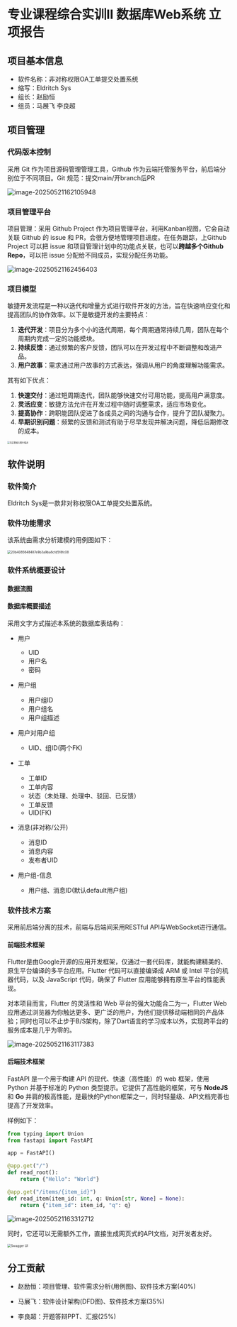 

# 专业课程综合实训II 数据库Web系统 立项报告

## 项目基本信息

- 软件名称：非对称权限OA工单提交处置系统
- 缩写：Eldritch Sys
- 组长：赵励恒
- 组员：马展飞 李良超

## 项目管理

### 代码版本控制

采用 Git 作为项目源码管理管理工具，Github 作为云端托管服务平台，前后端分别位于不同项目。Git 规范：提交main/开branch后PR

![image-20250521162105948](C:\Users\stanl\AppData\Roaming\Typora\typora-user-images\image-20250521162105948.png)

### 项目管理平台

项目管理：采用 Github Project 作为项目管理平台，利用Kanban视图，它会自动关联 Github 的 issue 和 PR，会很方便地管理项目进度。在任务跟踪，上Github Project 可以把 issue 和项目管理计划中的功能点关联，也可以**跨越多个Github Repo**，可以把 issue 分配给不同成员，实现分配任务功能。

![image-20250521162456403](C:\Users\stanl\AppData\Roaming\Typora\typora-user-images\image-20250521162456403.png)

### 项目模型

敏捷开发流程是一种以迭代和增量方式进行软件开发的方法，旨在快速响应变化和提高团队的协作效率。以下是敏捷开发的主要特点：

1. **迭代开发**：项目分为多个小的迭代周期，每个周期通常持续几周，团队在每个周期内完成一定的功能模块。
2. **持续反馈**：通过频繁的客户反馈，团队可以在开发过程中不断调整和改进产品。
3. **用户故事**：需求通过用户故事的方式表达，强调从用户的角度理解功能需求。

其有如下优点：

1. **快速交付**：通过短周期迭代，团队能够快速交付可用功能，提高用户满意度。
2. **灵活应变**：敏捷方法允许在开发过程中随时调整需求，适应市场变化。
3. **提高协作**：跨职能团队促进了各成员之间的沟通与合作，提升了团队凝聚力。
4. **早期识别问题**：频繁的反馈和测试有助于尽早发现并解决问题，降低后期修改的成本。

<img src="https://i-blog.csdnimg.cn/blog_migrate/eeeabb59c5ed7cb1e7bd0ee8b1eb7725.png" alt="在这里插入图片描述" style="zoom: 33%;" />

## 软件说明

### 软件简介

Eldritch Sys是一款非对称权限OA工单提交处置系统。


### 软件功能需求

该系统由需求分析建模的用例图如下：

<img src="C:\Users\stanl\Documents\xwechat_files\wxid_7ui49y30533822_94cf\temp\2025-05\RWTemp\20b4085648487e9b3a9ba8cfd5f8fc08.png" alt="20b4085648487e9b3a9ba8cfd5f8fc08" style="zoom: 50%;" />

### 软件系统概要设计

#### 数据流图



#### 数据库概要描述

采用文字方式描述本系统的数据库表结构：

- 用户
  - UID
  - 用户名
  - 密码
- 用户组
  - 用户组ID
  - 用户组名
  - 用户组描述
- 用户对用户组
  - UID、组ID(两个FK)
- 工单
  - 工单ID
  - 工单内容
  - 状态（未处理、处理中、驳回、已反馈）
  - 工单反馈
  - UID(FK)

- 消息(非对称/公开)
  - 消息ID
  - 消息内容
  - 发布者UID
- 用户组-信息
  - 用户组、消息ID(默认default用户组)

### 软件技术方案

采用前后端分离的技术，前端与后端间采用RESTful API与WebSocket进行通信。

#### 前端技术框架

Flutter是由Google开源的应用开发框架，仅通过一套代码库，就能构建精美的、原生平台编译的多平台应用。Flutter 代码可以直接编译成 ARM 或 Intel 平台的机器代码，以及 JavaScript 代码，确保了 Flutter 应用能够拥有原生平台的性能表现。

对本项目而言，Flutter 的灵活性和 Web 平台的强大功能合二为一，Flutter Web 应用通过浏览器为你触达更多、更广泛的用户，为他们提供移动端相同的产品体验；同时也可以不止步于B/S架构，除了Dart语言的学习成本以外，实现跨平台的服务成本是几乎为零的。

![image-20250521163117383](C:\Users\stanl\AppData\Roaming\Typora\typora-user-images\image-20250521163117383.png)

#### 后端技术框架

FastAPI 是一个用于构建 API 的现代、快速（高性能）的 web 框架，使用 Python 并基于标准的 Python 类型提示。它提供了高性能的框架，可与 **NodeJS** 和 **Go** 并肩的极高性能，是最快的Python框架之一，同时轻量级、API文档完善也提高了开发效率。

样例如下：

```python
from typing import Union
from fastapi import FastAPI

app = FastAPI()

@app.get("/")
def read_root():
    return {"Hello": "World"}

@app.get("/items/{item_id}")
def read_item(item_id: int, q: Union[str, None] = None):
    return {"item_id": item_id, "q": q}
```

![image-20250521163312712](C:\Users\stanl\AppData\Roaming\Typora\typora-user-images\image-20250521163312712.png)

同时，它还可以无需额外工作，直接生成网页式的API文档，对开发者友好。

<img src="https://fastapi.tiangolo.com/img/index/index-01-swagger-ui-simple.png" alt="Swagger UI" style="zoom:50%;" />

## 分工贡献

- 赵励恒：项目管理、软件需求分析(用例图)、软件技术方案(40%)

- 马展飞：软件设计架构(DFD图)、软件技术方案(35%)

- 李良超：开题答辩PPT、汇报(25%)

